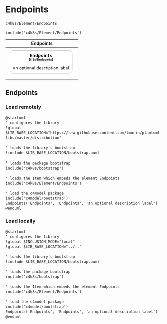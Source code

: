 # Endpoints


```text
c4k8s/Element/Endpoints
```

```text
include('c4k8s/Element/Endpoints')
```



| Endpoints |
| :---: |
| ![illustration for Endpoints](../../c4k8s/Element/Endpoints.Local.png) |




## Endpoints

### Load remotely
```plantuml
@startuml
' configures the library
!global $LIB_BASE_LOCATION="https://raw.githubusercontent.com/tmorin/plantuml-libs/master/distribution"

' loads the library's bootstrap
!include $LIB_BASE_LOCATION/bootstrap.puml

' loads the package bootstrap
include('c4k8s/bootstrap')

' loads the Item which embeds the element Endpoints
include('c4k8s/Element/Endpoints')

' load the c4model package
include('c4model/bootstrap')
Endpoints('Endpoints', 'Endpoints', 'an optional description label')
@enduml
```

### Load locally
```plantuml
@startuml
' configures the library
!global $INCLUSION_MODE="local"
!global $LIB_BASE_LOCATION="../.."

' loads the library's bootstrap
!include $LIB_BASE_LOCATION/bootstrap.puml

' loads the package bootstrap
include('c4k8s/bootstrap')

' loads the Item which embeds the element Endpoints
include('c4k8s/Element/Endpoints')

' load the c4model package
include('c4model/bootstrap')
Endpoints('Endpoints', 'Endpoints', 'an optional description label')
@enduml
```

